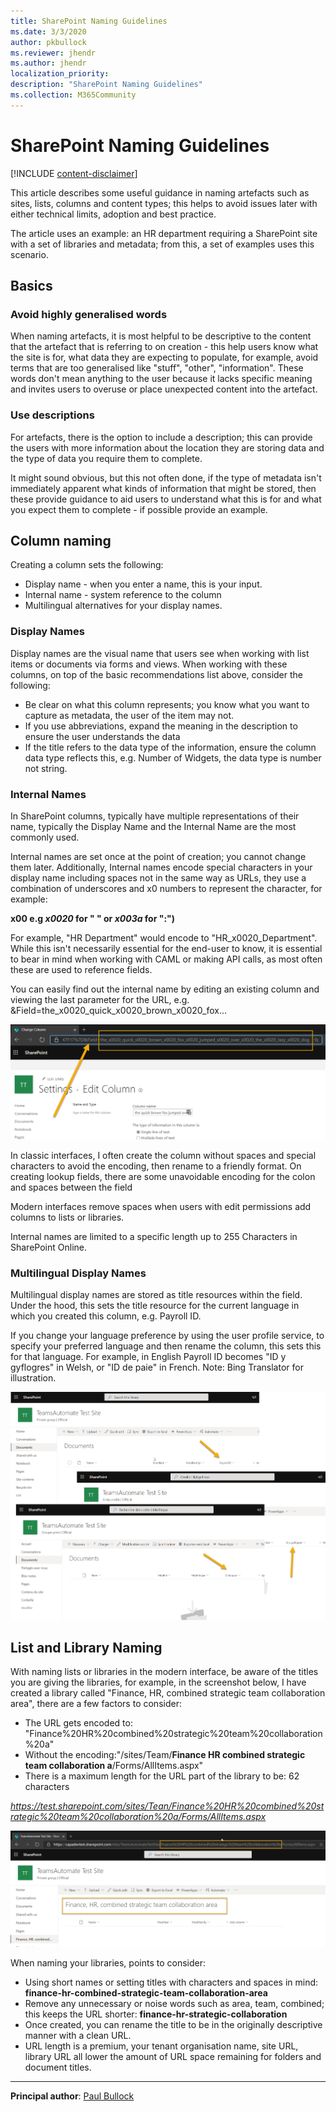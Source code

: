 ```yaml
---
title: SharePoint Naming Guidelines
ms.date: 3/3/2020
author: pkbullock
ms.reviewer: jhendr
ms.author: jhendr
localization_priority: 
description: "SharePoint Naming Guidelines"
ms.collection: M365Community
---
```


# SharePoint Naming Guidelines

[!INCLUDE [content-disclaimer](includes/content-disclaimer.md)]

This article describes some useful guidance in naming artefacts such as sites, lists, columns and content types; this helps to avoid issues later with either technical limits, adoption and best practice.

The article uses an example: an HR department requiring a SharePoint site with a set of libraries and metadata; from this, a set of examples uses this scenario.

## Basics

### Avoid highly generalised words

When naming artefacts, it is most helpful to be descriptive to the content that the artefact that is referring to on creation - this help users know what the site is for, what data they are expecting to populate, for example, avoid terms that are too generalised like "stuff", "other", "information". These words don't mean anything to the user because it lacks specific meaning and invites users to overuse or place unexpected content into the artefact.

### Use descriptions

For artefacts, there is the option to include a description; this can provide the users with more information about the location they are storing data and the type of data you require them to complete.

It might sound obvious, but this not often done, if the type of metadata isn't immediately apparent what kinds of information that might be stored, then these provide guidance to aid users to understand what this is for and what you expect them to complete - if possible provide an example.

## Column naming

Creating a column sets the following:

- Display name - when you enter a name, this is your input.
- Internal name - system reference to the column
- Multilingual alternatives for your display names.

### Display Names

Display names are the visual name that users see when working with list items or documents via forms and views. When working with these columns, on top of the basic recommendations list above, consider the following:

- Be clear on what this column represents; you know what you want to capture as metadata, the user of the item may not.
- If you use abbreviations, expand the meaning in the description to ensure the user understands the data
- If the title refers to the data type of the information, ensure the column data type reflects this, e.g. Number of Widgets, the data type is number not string.

### Internal Names

In SharePoint columns, typically have multiple representations of their name, typically the Display Name and the Internal Name are the most commonly used.

Internal names are set once at the point of creation; you cannot change them later. Additionally, Internal names encode special characters in your display name including spaces not in the same way as URLs, they use a combination of underscores and x0 numbers to represent the character, for example:

**__x00<Hex Code of ASCII>__ e.g _x0020_ for " " or _x003a_ for ":")**

For example, "HR Department" would encode to "HR_x0020_Department". While this isn't necessarily essential for the end-user to know, it is essential to bear in mind when working with CAML or making API calls, as most often these are used to reference fields.

You can easily find out the internal name by editing an existing column and viewing the last parameter for the URL, e.g. &Field=the_x0020_quick_x0020_brown_x0020_fox...

![mmd](media/sharepoint-naming-guidelines/finding-internal-field.png)

In classic interfaces, I often create the column without spaces and special characters to avoid the encoding, then rename to a friendly format. On creating lookup fields, there are some unavoidable encoding for the colon and spaces between the field

Modern interfaces remove spaces when users with edit permissions add columns to lists or libraries.

Internal names are limited to a specific length up to 255 Characters in SharePoint Online.

### Multilingual Display Names

Multilingual display names are stored as title resources within the field. Under the hood, this sets the title resource for the current language in which you created this column, e.g. Payroll ID.

If you change your language preference by using the user profile service, to specify your preferred language and then rename the column, this sets this for that language. For example, in English Payroll ID becomes "ID y gyflogres" in Welsh, or "ID de paie" in French. Note: Bing Translator for illustration.

![mmd](media/sharepoint-naming-guidelines/multilingual-fields.png)

## List and Library Naming

With naming lists or libraries in the modern interface, be aware of the titles you are giving the libraries, for example, in the screenshot below, I have created a library called "Finance, HR, combined strategic team collaboration area", there are a few factors to consider:

- The URL gets encoded to: "Finance%20HR%20combined%20strategic%20team%20collaboration%20a"
- Without the encoding:"/sites/Team/**Finance HR combined strategic team collaboration a**/Forms/AllItems.aspx"
- There is a maximum length for the URL part of the library to be: 62 characters

*https://test.sharepoint.com/sites/Tean/Finance%20HR%20combined%20strategic%20team%20collaboration%20a/Forms/AllItems.aspx*

![mmd](media/sharepoint-naming-guidelines/naming-libraries.png)

When naming your libraries, points to consider:

- Using short names or setting titles with characters and spaces in mind: **finance-hr-combined-strategic-team-collaboration-area**
- Remove any unnecessary or noise words such as area, team, combined; this keeps the URL shorter: **finance-hr-strategic-collaboration**
- Once created, you can rename the title to be in the originally descriptive manner with a clean URL.
- URL length is a premium, your tenant organisation name, site URL, library URL all lower the amount of URL space remaining for folders and document titles.

---

**Principal author**: [Paul Bullock](http://www.linkedin.com/in/pkbullock)